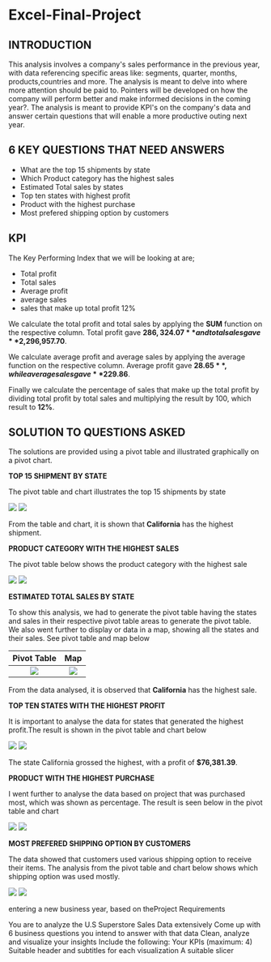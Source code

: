 # Excel-Final-Project

## INTRODUCTION
This analysis involves a company's sales performance in the previous year, with data referencing specific areas like: segments, quarter, months, products,countries and more. The analysis is meant to delve into where more attention should be paid to. Pointers will be developed on how the company will perform better and make informed decisions in the coming year?. The analysis is meant to provide KPI's on the company's data and answer certain questions that will enable a more productive outing next year.
## 6 KEY QUESTIONS THAT NEED ANSWERS
- What are the top 15 shipments by state			
- Which Product category has the highest sales			
- Estimated Total sales by states			
- Top ten states with highest profit			
- Product with the highest purchase			
- Most prefered shipping option by customers
## KPI
The Key Performing Index that we will be looking at are;
- Total profit	
- Total sales	 
- Average profit	 
- average sales	 
- sales that make up total profit	12%

We calculate the total profit and total sales by applying the **SUM** function on the respective column. Total profit gave **$286,324.07** and total sales gave **$2,296,957.70**.

We calculate average profit and average sales by applying the average function on the respective column. Average profit gave **$28.65**, while average sales gave **$229.86**.

Finally we calculate the percentage of sales that make up the total profit by dividing total profit by total sales and multiplying the result by 100, which result to **12%**.

## SOLUTION TO QUESTIONS ASKED

The solutions are provided using a pivot table and illustrated graphically on a pivot chart.

**TOP 15 SHIPMENT BY STATE**

The pivot table and chart illustrates the top 15 shipments by state

![](7.png) 
![](7.1.png)

From the table and chart, it is shown that **California** has the highest shipment.

**PRODUCT CATEGORY WITH THE HIGHEST SALES**

The pivot table below shows the product category with the highest sale

![](8.png) ![](8.1.png)

**ESTIMATED TOTAL SALES BY STATE**

To show this analysis, we had to generate the pivot table having the states and sales in their respective pivot table areas to generate the pivot table. We also went further to display or data in a map, showing all the states and their sales. See pivot table and map below

Pivot Table             |  Map
:-------------------------:|:-------------------------:
![](9.png)  |  ![](9.1.png) 

From the data analysed, it is observed that **California** has the highest sale.

**TOP TEN STATES WITH THE HIGHEST PROFIT**

It is important to analyse the data for states that generated the highest profit.The result is shown in the pivot table and chart below

![](10.png)
![](10.1.png)

The state California grossed the highest, with a profit of **$76,381.39**.

**PRODUCT WITH THE HIGHEST PURCHASE**

I went further to analyse the data based on project that was purchased most, which was shown as percentage. The result is seen below in the pivot table and chart

![](11.png) ![](11.1.png)

**MOST PREFERED SHIPPING OPTION BY CUSTOMERS**

The data showed that customers used various shipping option to receive their items. The analysis from the pivot table and chart below shows which shipping option was used mostly.

![](12.png)
![](12.1.png)


entering a new business year, based on theProject Requirements

You are to analyze the U.S Superstore Sales Data extensively
Come up with 6 business questions you intend to answer with that data
Clean, analyze and visualize your insights 
Include the following:
Your KPIs (maximum: 4)
Suitable header and subtitles for each visualization
A suitable slicer

